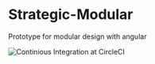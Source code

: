 # Strategic-Modular
Prototype for modular design with angular

![Continious Integration at CircleCI](https://circleci.com/gh/ilyaivanov/Strategic-Modular)
